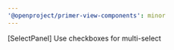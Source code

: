 ```yaml
---
'@openproject/primer-view-components': minor
---
```


[SelectPanel] Use checkboxes for multi-select
